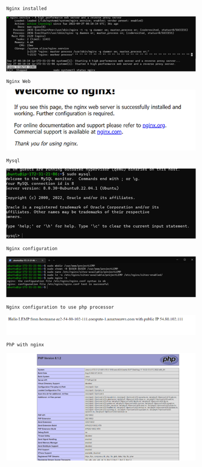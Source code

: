 `Nginx installed`

![Nginx](./images/Sudo-nginx.PNG)

`Nginx Web`

![Nginx Web](./images/Nginx-web.PNG)

`Mysql`

![Mysql](./images/Mysql.PNG)

`Nginx configuration`

![Nginx config](./images/Nginx-config.PNG)

`Nginx configuration to use php processor`

![Nginx web2](./images/Nginx-web2.PNG)

`PhP with nginx`

![PhP](./images/PhP.PNG)










